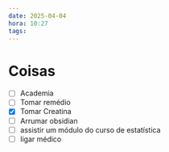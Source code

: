 ```yaml
---
date: 2025-04-04
hora: 10:27
tags:
---
```





# Coisas
- [ ] Academia
- [ ] Tomar remédio
- [x] Tomar Creatina
- [ ] Arrumar obsidian
- [ ] assistir um módulo do curso de estatística
- [ ] ligar médico